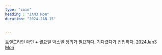```yaml
---
type: "coin"
heading : "JAN3 Mon"
duration: "2024.JAN.15"


---
```

 


트렌드라인 확인 + 월요일 박스권 정의가 필요하다. 기다렸다가 진입하자. 
[2024Jan3 Mon](/todo/images/Document2024Jan3-Mon.pdf)


